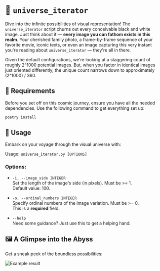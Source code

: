 # 🌌 `universe_iterator`

Dive into the infinite possibilities of visual representation! The `universe_iterator` script churns out every conceivable black and white image. Just think about it — **every image you can fathom exists in this realm**. Your cherished family photo, a frame-by-frame sequence of your favorite movie, iconic texts, or even an image capturing this very instant you're reading about `universe_iterator` — they're all in there.

Given the default configurations, we're looking at a staggering count of roughly 2^1000 potential images. But, when you factor in identical images just oriented differently, the unique count narrows down to approximately (2^1000) / 360.

## 🔧 Requirements

Before you set off on this cosmic journey, ensure you have all the needed dependencies. Use the following command to get everything set up:

```bash
poetry install
```

## 🚀 Usage

Embark on your voyage through the visual universe with:

Usage: `universe_iterator.py [OPTIONS]`

### Options:

- `-i, --image_side INTEGER`  
  Set the length of the image's side (in pixels). Must be >= 1.  
  Default value: 100.

- `-o, --ordinal_numbers INTEGER`  
  Specify ordinal numbers of the image variation. Must be >= 0.  
  This is a **required** field.

- `--help`  
  Need some guidance? Just use this to get a helping hand.

## 🖼️ A Glimpse into the Abyss

Get a sneak peek of the boundless possibilities:

![Example result](sample.png)
